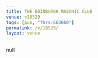 ```yaml
---
title: THE EDINBURGH MASONIC CLUB
venue: v18529
tags: [pub, "fhrs:663660"]
permalink: /v/18529/
layout: venue
---
```

null